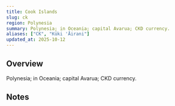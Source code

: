 ```yaml
---
title: Cook Islands
slug: ck
region: Polynesia
summary: Polynesia; in Oceania; capital Avarua; CKD currency.
aliases: ["CK", "Kūki 'Āirani"]
updated_at: 2025-10-12
---
```


## Overview

Polynesia; in Oceania; capital Avarua; CKD currency.

## Notes

<!-- Add your first note below -->
